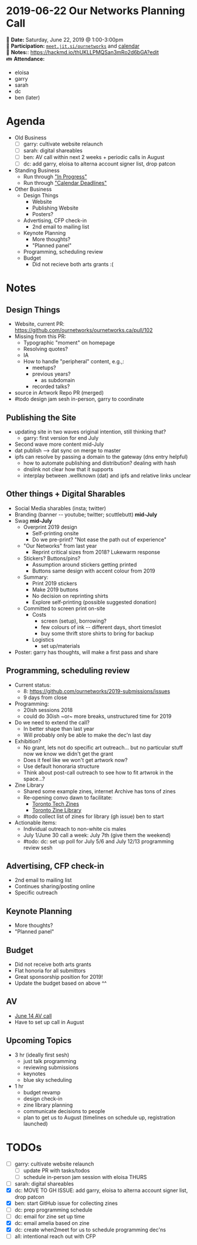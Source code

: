 # 2019-06-22 Our Networks Planning Call

:date: **Date:** Saturday, June 22, 2019 @ 1:00-3:00pm  
:raising_hand: **Participation:** [`meet.jit.si/ournetworks`](https://meet.jit.si/ournetworks) and [calendar](https://calendar.google.com/calendar/embed?src=aers7atolh0uurlfmkoki9kikg%40group.calendar.google.com&ctz=America%2FToronto)  
:notebook: **Notes:**: https://hackmd.io/thUKLLPMQSan3mRo2d6bGA?edit  
:family: **Attendance:**
- eloisa
- garry
- sarah
- dc
- ben (later)


# Agenda

- Old Business
    - [ ] garry: cultivate website relaunch
    - [ ] sarah: digital shareables
    - [ ] ben: AV call within next 2 weeks + periodic calls in August
    - [ ] dc: add garry, eloisa to alterna account signer list, drop patcon
- Standing Business
  - Run through ["In Progress"](https://github.com/ournetworks/2019/projects/1)
  - Run through ["Calendar Deadlines"](https://calendar.google.com/calendar/embed?src=aers7atolh0uurlfmkoki9kikg%40group.calendar.google.com&ctz=America%2FToronto)
- Other Business
    - Design Things
        - Website
        - Publishing Website
        - Posters?
    - Advertising, CFP check-in
        - 2nd email to mailing list
    - Keynote Planning
        - More thoughts? 
        - "Planned panel"
    - Programming, scheduling review
    - Budget
        - Did not recieve both arts grants :(

# Notes

## Design Things 

- Website, current PR: https://github.com/ournetworks/ournetworks.ca/pull/102
- Missing from this PR:
    - Typographic "moment" on homepage
    - Resolving quotes?
    - IA
    - How to handle "peripheral" content, e.g.,:
        - meetups?
        - previous years?
            - as subdomain 
        - recorded talks?
- source in Artwork Repo PR (merged)
- #todo design jam sesh in-person, garry to coordinate

## Publishing the Site 

- updating site in two waves original intention, still thinking that?
    - garry: first version for end July
- Second wave more content mid-July
- dat publish --> dat sync on merge to master 
- ipfs can resolve by passing a domain to the gateway (dns entry helpful)
    - how to automate publishing and distribution? dealing with hash
    - dnslink not clear how that it supports
    - interplay between .wellknown (dat) and ipfs and relative links unclear

## Other things + Digital Sharables 

- Social Media sharables (insta; twitter)
- Branding (banner -- youtube; twitter; scuttlebutt) **mid-July**
- Swag **mid-July**
    - Overprint 2019 design
        - Self-printing onsite
        - Do we pre-print? "Not ease the path out of experience"
    - "Our Networks" from last year
        - Reprint critical sizes from 2018? Lukewarm response
    - Stickers? Buttons/pins?
        - Assumption around stickers getting printed
        - Buttons same design with accent colour from 2019
    - Summary:
        - Print 2019 stickers
        - Make 2019 buttons
        - No decision on reprinting shirts
        - Explore self-printing (possible suggested donation)
    - Committed to screen print on-site
        - Costs
           - screen (setup), borrowing?
           - few colours of ink -- different days, short timeslot
           - buy some thrift store shirts to bring for backup
        - Logistics
           - set up/materials
- Poster: garry has thoughts, will make a first pass and share

## Programming, scheduling review

- Current status:
    - 8: https://github.com/ournetworks/2019-submissions/issues
    - 9 days from close 
- Programming:
    - 20ish sessions 2018
    - could do 30ish ~or~ more breaks, unstructured time for 2019
- Do we need to extend the call?
    - In better shape than last year
    - Will probably only be able to make the dec'n last day
- Exhibition? 
    - No grant, lets not do specific art outreach... but no particular stuff now we know we didn't get the grant
    - Does it feel like we won't get artwork now?
    - Use default honoraria structure 
    - Think about post-call outreach to see how to fit artwrok in the space...?
- Zine Library
    - Shared some example zines, internet Archive has tons of zines
    - Re-opening convo dawn to facilitate:
        - [Toronto Tech Zines](https://totz.ca)
        - [Toronto Zine Library](https://www.torontozinelibrary.org/catalogue/opac/)
    - #todo collect list of zines for library (gh issue) ben to start
- Actionable items:
    - Individual outreach to non-white cis males
    - July 1/June 30 call a week: July 7th (give them the weekend)
    - #todo: dc: set up poll for July 5/6 and July 12/13 programming review sesh 

## Advertising, CFP check-in

- 2nd email to mailing list
- Continues sharing/posting online 
- Specific outreach 

## Keynote Planning

- More thoughts? 
- "Planned panel"


## Budget

- Did not receive both arts grants
- Flat honoria for all submittors
- Great sponsorship position for 2019!
- Update the budget based on above ^^

## AV

- [June 14 AV call](https://hackmd.io/eoE6-cpQSbim67i_NquNHQ)
- Have to set up call in August

## Upcoming Topics

- 3 hr (ideally first sesh)
    - just talk programming
    - reviewing submissions
    - keynotes
    - blue sky scheduling
- 1 hr
    - budget revamp
    - design check-in
    - zine library planning
    - communicate decisions to people
    - plan to get us to August (timelines on schedule up, registration launched)

# TODOs

- [ ] garry: cultivate website relaunch
    - [ ] update PR with tasks/todos
    - [ ] schedule in-person jam session with eloisa THURS
- [ ] sarah: digital shareables
- [x] dc: MOVE TO GH ISSUE: add garry, eloisa to alterna account signer list, drop patcon
- [x] ben: start GitHub issue for collecting zines
- [ ] dc: prep programming schedule
- [ ] dc: email for zine set up time
- [x] dc: email amelia based on zine
- [x] dc: create when2meet for us to schedule programming dec'ns
- [ ] all: intentional reach out with CFP
